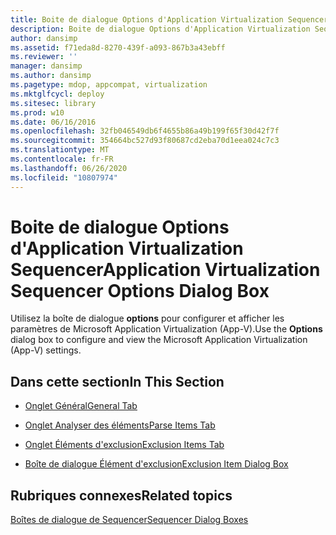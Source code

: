 ```yaml
---
title: Boite de dialogue Options d'Application Virtualization Sequencer
description: Boite de dialogue Options d'Application Virtualization Sequencer
author: dansimp
ms.assetid: f71eda8d-8270-439f-a093-867b3a43ebff
ms.reviewer: ''
manager: dansimp
ms.author: dansimp
ms.pagetype: mdop, appcompat, virtualization
ms.mktglfcycl: deploy
ms.sitesec: library
ms.prod: w10
ms.date: 06/16/2016
ms.openlocfilehash: 32fb046549db6f4655b86a49b199f65f30d42f7f
ms.sourcegitcommit: 354664bc527d93f80687cd2eba70d1eea024c7c3
ms.translationtype: MT
ms.contentlocale: fr-FR
ms.lasthandoff: 06/26/2020
ms.locfileid: "10807974"
---
```

# <span data-ttu-id="81752-103">Boite de dialogue Options d'Application Virtualization Sequencer</span><span class="sxs-lookup"><span data-stu-id="81752-103">Application Virtualization Sequencer Options Dialog Box</span></span>


<span data-ttu-id="81752-104">Utilisez la boîte de dialogue **options** pour configurer et afficher les paramètres de Microsoft Application Virtualization (App-V).</span><span class="sxs-lookup"><span data-stu-id="81752-104">Use the **Options** dialog box to configure and view the Microsoft Application Virtualization (App-V) settings.</span></span>

## <span data-ttu-id="81752-105">Dans cette section</span><span class="sxs-lookup"><span data-stu-id="81752-105">In This Section</span></span>


-   [<span data-ttu-id="81752-106">Onglet Général</span><span class="sxs-lookup"><span data-stu-id="81752-106">General Tab</span></span>](general-tab-keep.md)

-   [<span data-ttu-id="81752-107">Onglet Analyser des éléments</span><span class="sxs-lookup"><span data-stu-id="81752-107">Parse Items Tab</span></span>](parse-items-tab-keep.md)

-   [<span data-ttu-id="81752-108">Onglet Éléments d'exclusion</span><span class="sxs-lookup"><span data-stu-id="81752-108">Exclusion Items Tab</span></span>](exclusion-items-tab-keep.md)

-   [<span data-ttu-id="81752-109">Boîte de dialogue Élément d'exclusion</span><span class="sxs-lookup"><span data-stu-id="81752-109">Exclusion Item Dialog Box</span></span>](exclusion-item-dialog-box.md)

## <span data-ttu-id="81752-110">Rubriques connexes</span><span class="sxs-lookup"><span data-stu-id="81752-110">Related topics</span></span>


[<span data-ttu-id="81752-111">Boîtes de dialogue de Sequencer</span><span class="sxs-lookup"><span data-stu-id="81752-111">Sequencer Dialog Boxes</span></span>](sequencer-dialog-boxes.md)

 

 





